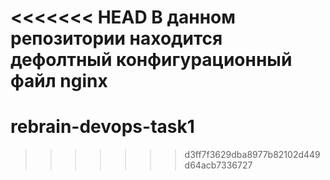 <<<<<<< HEAD
В данном репозитории находится дефолтный конфигурационный файл nginx
=======
# rebrain-devops-task1
>>>>>>> d3ff7f3629dba8977b82102d449d64acb7336727
